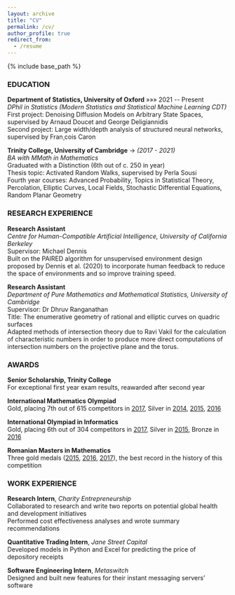 ```yaml
---
layout: archive
title: "CV"
permalink: /cv/
author_profile: true
redirect_from:
  - /resume
---
```


{% include base_path %}

### EDUCATION

**Department of Statistics, University of Oxford** »»» 2021 -- Present\
_DPhil in Statistics (Modern Statistics and Statistical Machine Learning CDT)_\
First project: Denoising Diffusion Models on Arbitrary State Spaces, supervised by Arnaud Doucet and George Deligiannidis\
Second project: Large width/depth analysis of structured neural networks, supervised by Fran¸cois Caron

**Trinity College, University of Cambridge**       -> _(2017 - 2021)_\
_BA with MMath in Mathematics_\
Graduated with a Distinction (6th out of c. 250 in year)\
Thesis topic: Activated Random Walks, supervised by Perla Sousi\
Fourth year courses: Advanced Probability, Topics in Statistical Theory, Percolation, Elliptic Curves, Local Fields, Stochastic Differential Equations, Random Planar Geometry

### RESEARCH EXPERIENCE

**Research Assistant**\
_Centre for Human-Compatible Artificial Intelligence, University of California Berkeley_\
Supervisor: Michael Dennis\
Built on the PAIRED algorithm for unsupervised environment design proposed by Dennis et al. (2020) to incorporate human feedback to reduce the space of environments and so improve training speed.

**Research Assistant**\
_Department of Pure Mathematics and Mathematical Statistics, University of Cambridge_\
Supervisor: Dr Dhruv Ranganathan\
Title: The enumerative geometry of rational and elliptic curves on quadric surfaces\
Adapted methods of intersection theory due to Ravi Vakil for the calculation of characteristic numbers in order to
produce more direct computations of intersection numbers on the projective plane and the torus.

### AWARDS

**Senior Scholarship, Trinity College**\
For exceptional first year exam results, reawarded after second year

**International Mathematics Olympiad**\
Gold, placing 7th out of 615 competitors in [2017](https://www.imo-official.org/participant_r.aspx?id=25080), Silver in [2014](https://www.imo-official.org/participant_r.aspx?id=25080), [2015](https://www.imo-official.org/participant_r.aspx?id=25080), [2016](https://www.imo-official.org/participant_r.aspx?id=25080)

**International Olympiad in Informatics**\
Gold, placing 6th out of 304 competitors in [2017](http://stats.ioinformatics.org/people/5794), Silver in [2015](http://stats.ioinformatics.org/people/5794), Bronze in [2016](http://stats.ioinformatics.org/people/5794)

**Romanian Masters in Mathematics**\
Three gold medals ([2015](https://rmms.lbi.ro/rmm2015/index.php?id=results_math), [2016](https://rmms.lbi.ro/rmm2016/index.php?id=results_math), [2017](https://rmms.lbi.ro/rmm2017/index.php?id=results_math)), the best record in the history of this competition

### WORK EXPERIENCE

**Research Intern**, _Charity Entrepreneurship_\
Collaborated to research and write two reports on potential global health and development initiatives\
Performed cost effectiveness analyses and wrote summary recommendations

**Quantitative Trading Intern**, _Jane Street Capital_\
Developed models in Python and Excel for predicting the price of depository receipts

**Software Engineering Intern**, _Metaswitch_\
Designed and built new features for their instant messaging servers’ software
